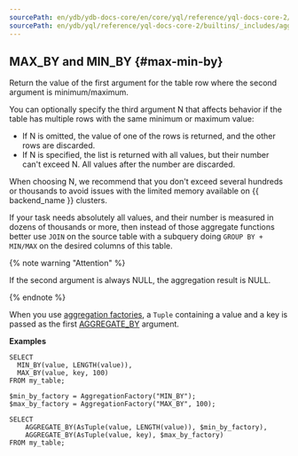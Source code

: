 ```yaml
---
sourcePath: en/ydb/ydb-docs-core/en/core/yql/reference/yql-docs-core-2/builtins/_includes/aggregation/max_min_by.md
sourcePath: en/ydb/yql/reference/yql-docs-core-2/builtins/_includes/aggregation/max_min_by.md
---
```

## MAX_BY and MIN_BY {#max-min-by}

Return the value of the first argument for the table row where the second argument is minimum/maximum.

You can optionally specify the third argument N that affects behavior if the table has multiple rows with the same minimum or maximum value:

* If N is omitted, the value of one of the rows is returned, and the other rows are discarded.
* If N is specified, the list is returned with all values, but their number can't exceed N. All values after the number are discarded.

When choosing N, we recommend that you don't exceed several hundreds or thousands to avoid issues with the limited memory available on {{ backend_name }} clusters.

If your task needs absolutely all values, and their number is measured in dozens of thousands or more, then instead of those aggregate functions better use `JOIN` on the source table with a subquery doing `GROUP BY + MIN/MAX` on the desired columns of this table.

{% note warning "Attention" %}

If the second argument is always NULL, the aggregation result is NULL.

{% endnote %}

When you use [aggregation factories](../../basic.md#aggregationfactory), a `Tuple` containing a value and a key is passed as the first [AGGREGATE_BY](#aggregateby) argument.

**Examples**

```yql
SELECT
  MIN_BY(value, LENGTH(value)),
  MAX_BY(value, key, 100)
FROM my_table;
```

```yql
$min_by_factory = AggregationFactory("MIN_BY");
$max_by_factory = AggregationFactory("MAX_BY", 100);

SELECT
    AGGREGATE_BY(AsTuple(value, LENGTH(value)), $min_by_factory),
    AGGREGATE_BY(AsTuple(value, key), $max_by_factory)
FROM my_table;
```


